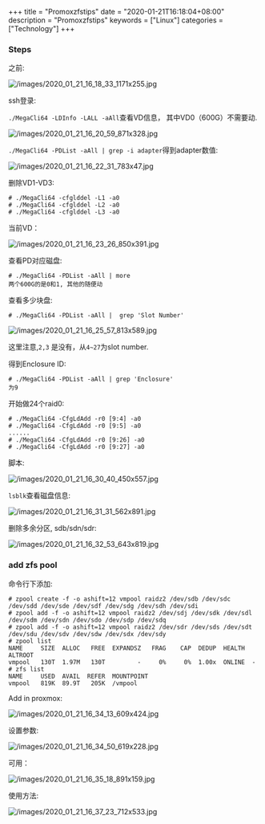 +++
title = "Promoxzfstips"
date = "2020-01-21T16:18:04+08:00"
description = "Promoxzfstips"
keywords = ["Linux"]
categories = ["Technology"]
+++
### Steps
之前:    

![/images/2020_01_21_16_18_33_1171x255.jpg](/images/2020_01_21_16_18_33_1171x255.jpg)

ssh登录:    

`./MegaCli64 -LDInfo -LALL -aAll`查看VD信息， 其中VD0（600G）不需要动.     

![/images/2020_01_21_16_20_59_871x328.jpg](/images/2020_01_21_16_20_59_871x328.jpg)

`./MegaCli64 -PDList -aAll | grep -i adapter`得到adapter数值:    

![/images/2020_01_21_16_22_31_783x47.jpg](/images/2020_01_21_16_22_31_783x47.jpg)


删除VD1-VD3:    

```
# ./MegaCli64 -cfglddel -L1 -a0
# ./MegaCli64 -cfglddel -L2 -a0
# ./MegaCli64 -cfglddel -L3 -a0
```
当前VD：    

![/images/2020_01_21_16_23_26_850x391.jpg](/images/2020_01_21_16_23_26_850x391.jpg)

查看PD对应磁盘:    

```
# ./MegaCli64 -PDList -aAll | more
两个600G的是0和1, 其他的随便动
```
查看多少块盘:    

```
# ./MegaCli64 -PDList -aAll |  grep 'Slot Number'
```
![/images/2020_01_21_16_25_57_813x589.jpg](/images/2020_01_21_16_25_57_813x589.jpg)

这里注意,`2,3` 是没有，从`4~27`为slot number.   

得到Enclosure ID:    

```
# ./MegaCli64 -PDList -aAll | grep 'Enclosure'
为9
```

开始做24个raid0:     

```
# ./MegaCli64 -CfgLdAdd -r0 [9:4] -a0
# ./MegaCli64 -CfgLdAdd -r0 [9:5] -a0
......
# ./MegaCli64 -CfgLdAdd -r0 [9:26] -a0
# ./MegaCli64 -CfgLdAdd -r0 [9:27] -a0
```
脚本:    

![/images/2020_01_21_16_30_40_450x557.jpg](/images/2020_01_21_16_30_40_450x557.jpg)

`lsblk`查看磁盘信息:    

![/images/2020_01_21_16_31_31_562x891.jpg](/images/2020_01_21_16_31_31_562x891.jpg)

删除多余分区, sdb/sdn/sdr:    

![/images/2020_01_21_16_32_53_643x819.jpg](/images/2020_01_21_16_32_53_643x819.jpg)


### add zfs pool
命令行下添加:     

```
# zpool create -f -o ashift=12 vmpool raidz2 /dev/sdb /dev/sdc /dev/sdd /dev/sde /dev/sdf /dev/sdg /dev/sdh /dev/sdi
# zpool add -f -o ashift=12 vmpool raidz2 /dev/sdj /dev/sdk /dev/sdl /dev/sdm /dev/sdn /dev/sdo /dev/sdp /dev/sdq
# zpool add -f -o ashift=12 vmpool raidz2 /dev/sdr /dev/sds /dev/sdt /dev/sdu /dev/sdv /dev/sdw /dev/sdx /dev/sdy
# zpool list
NAME     SIZE  ALLOC   FREE  EXPANDSZ   FRAG    CAP  DEDUP  HEALTH  ALTROOT
vmpool   130T  1.97M   130T         -     0%     0%  1.00x  ONLINE  -
# zfs list
NAME     USED  AVAIL  REFER  MOUNTPOINT
vmpool   819K  89.9T   205K  /vmpool
```

Add in proxmox:   

![/images/2020_01_21_16_34_13_609x424.jpg](/images/2020_01_21_16_34_13_609x424.jpg)

设置参数:    

![/images/2020_01_21_16_34_50_619x228.jpg](/images/2020_01_21_16_34_50_619x228.jpg)

可用：    

![/images/2020_01_21_16_35_18_891x159.jpg](/images/2020_01_21_16_35_18_891x159.jpg)

使用方法:    

![/images/2020_01_21_16_37_23_712x533.jpg](/images/2020_01_21_16_37_23_712x533.jpg)    

